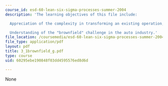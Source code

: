 ```yaml
---
course_id: esd-60-lean-six-sigma-processes-summer-2004
description: 'The learning objectives of this file include:

  Appreciation of the complexity in transforming an existing operation, and

  Understanding of the "brownfield" challenge in the auto industry.'
file_location: /coursemedia/esd-60-lean-six-sigma-processes-summer-2004/60295ebe190848f03dd4595576ed8d6d_3_1brownfield_g.pdf
file_type: application/pdf
layout: pdf
title: 3_1brownfield_g.pdf
type: course
uid: 60295ebe190848f03dd4595576ed8d6d

---
```

None